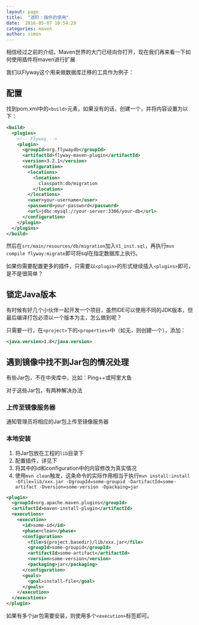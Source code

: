 ```yaml
---
layout: page
title:  "进阶：插件的使用"
date:  2016-05-07 10:54:29
categories: maven
author: simon
---
```


相信经过之前的介绍，Maven世界的大门已经向你打开，现在我们再来看一下如何使用插件将maven进行扩展

我们以Flyway这个用来做数据库迁移的工具作为例子：

## 配置

找到pom.xml中的`<build>`元素，如果没有的话，创建一个，并将内容设置为以下：

```xml
<build>
  <plugins>
    <!-- Flyway -->
    <plugin>
      <groupId>org.flywaydb</groupId>
      <artifactId>flyway-maven-plugin</artifactId>
      <version>3.2.1</version>
      <configuration>
        <locations>
          <location>
            classpath:db/migration
          </location>
        </locations>
        <user>your-username</user>
        <password>your-password</password>
        <url>jdbc:mysql://your-server:3306/your-db</url>
      </configuration>
    </plugin>
  </plugins>
</build>
```

然后在`src/main/resources/db/migration`加入`V1_init.sql`，再执行`mvn compile flyway:migrate`即可将sql在指定数据库上执行。

如果你需要配置更多的插件，只需要以`<plugin>`的形式继续插入`<plugins>`即可，是不是很简单？

## 锁定Java版本

有时候有好几个小伙伴一起开发一个项目，虽然IDE可以使用不同的JDK版本，但最后编译打包必须以一个版本为主，怎么做到呢？

只需要一行，在`<project>`下的`<properties>`中（如无，则创建一个），添加：

```xml
<java.version>1.8</java.version>
```

## 遇到镜像中找不到Jar包的情况处理

有些Jar包，不在中央库中，比如：Ping++或阿里大鱼

对于这些Jar包，有两种解决办法

### 上传至镜像服务器

通知管理员将相应的Jar包上传至镜像服务器

### 本地安装

1. 将Jar包放在工程的`lib`目录下
2. 配置插件，详见下
3. 将其中的id和configuration中的内容修改为真实情况
4. 使用`mvn clean`触发，这条命令的实际作用相当于执行`mvn install:install -Dfile=lib/xxx.jar -DgroupId=some-groupid -DartifactId=some-artifact -Dversion=some-version -Dpackaing=jar`

```xml
<plugin>
  <groupId>org.apache.maven.plugins</groupId>
  <artifactId>maven-install-plugin</artifactId>
  <executions>
    <execution>
      <id>some-id</id>
      <phase>clean</phase>
      <configuration>
        <file>${project.basedir}/lib/xxx.jar</file>
        <groupId>some-groupid</groupId>
        <artifactId>some-artifact</artifactId>
        <version>some-version</version>
        <packaging>jar</packaging>
      </configuration>
      <goals>
        <goal>install-file</goal>
      </goals>
    </execution>
  </executions>
</plugin>
```

如果有多个jar包需要安装，则使用多个`<execution>`标签即可。
